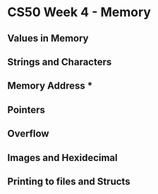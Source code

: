 # CS50 Week 4 - Memory

## Values in Memory

## Strings and Characters

## Memory Address *

## Pointers

## Overflow

## Images and Hexidecimal

## Printing to files and Structs